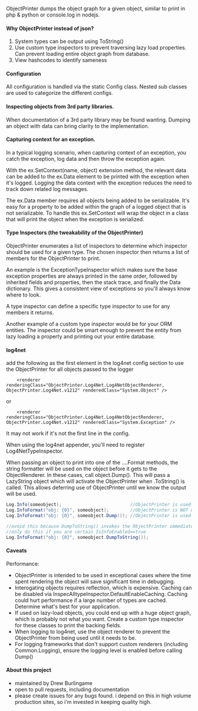 ObjectPrinter dumps the object graph for a given object, 
similar to print in php & python or console.log in nodejs.

#### Why ObjectPrinter instead of json?

1. System types can be output using ToString()
2. Use custom type inspectors to prevent traversing lazy load properties.  Can prevent loading entire object graph from database.
3. View hashcodes to identify sameness

#### Configuration
All configuration is handled via the static Config class.  Nested sub classes are used to categorize the different configs.

#### Inspecting objects from 3rd party libraries.  
When documentation of a 3rd party library may be found wanting. Dumping an object with data can bring clarity to the implementation.

#### Capturing context for an exception.  
In a typical logging scenario, when capturing context of an exception, you catch the exception, log data and then throw the exception again.  

With the ex.SetContext(name, object) extension method, the relevant data can be added to the ex.Data element to be printed with the exception when it's logged.  Logging the data context with the exception reduces the need to track down related log messages.

The ex.Data member requires all objects being added to be serializable. It's easy for a property to be added within the graph of a logged object that is not serializable.  To handle this ex.SetContext will wrap the object in a class that will print the object when the exception is serialized.

#### Type Inspectors (the tweakability of the ObjectPrinter)
ObjectPrinter enumerates a list of inspectors to determine which inspector should be used for a given type.  The chosen inspector then returns a list of members for the ObjectPrinter to print.

An example is the ExceptionTypeInspector which makes sure the base exception properties are always printed in the same order, followed by inherited fields and properties, then the stack trace, and finally the Data dictionary. This gives a consistent view of exceptions so you'll always know where to look.

A type inspector can define a specific type inspector to use for any members it returns.

Another example of a custom type inspector would be for your ORM entities.  The inspector could be smart enough to prevent the entity from lazy loading a property and printing out your entire database.

#### log4net
add the following as the first element in the log4net config section to use the ObjectPrinter 
for all objects passed to the logger
```
	<renderer renderingClass="ObjectPrinter.Log4Net.Log4NetObjectRenderer, ObjectPrinter.Log4Net.v1212" renderedClass="System.Object" />
```
or
```
	<renderer renderingClass="ObjectPrinter.Log4Net.Log4NetObjectRenderer, ObjectPrinter.Log4Net.v1212" renderedClass="System.Exception" />
```

It may not work if it's not the first line in the config.

When using the log4net appender, you'll need to register Log4NetTypeInspector.

When passing an object to print into one of the ....Format methods, the string formatter will be used on the object before it gets to the ObjectRenderer.  In these cases, call object.Dump().  This will pass a LazyString object which will activate the ObjectPrinter when .ToString() is called.  This allows deferring use of ObjectPrinter until we know the output will be used.

``` c#
Log.Info(someobject);                          //ObjectPrinter is used
Log.InfoFormat("obj: {0}", someobject);        //ObjectPrinter is NOT used
Log.InfoFormat("obj: {0}", someobject.Dump()); //ObjectPrinter is used

//avoid this because DumpToString() invokes the ObjectPrinter immediately.
//only do this if you are certain IsInfoEnabled==true
Log.InfoFormat("obj: {0}", someobject.DumpToString());
```
#### Caveats

Performance:
* ObjectPrinter is intended to be used in exceptional cases where the time 
  spent rendering the object will save significant time in debugging.
* Interogating objects requires reflection, which is expensive.
  Caching can be disabled via InspecAlltypeInspector.DefaultEnableCaching.
  Caching could hurt performance if a large number of types are cached.
  Determine what's best for your application.
* If used on lazy-load objects, you could end up with a huge object 
  graph, which is probably not what you want.  Create a custom type
  inspector for these classes to print the backing fields.
* When logging to log4net, use the object renderer to prevent the 
  ObjectPrinter from being used until it needs to be.  
* For logging frameworks that don't support custom renderers 
  (including Common.Logging), ensure the logging level is enabled 
  before calling Dump()
  

#### About this project  
* maintained by Drew Burlingame
* open to pull requests, including documentation
* please create issues for any bugs found.  i depend on this in high volume production sites, so i'm invested in keeping quality high.

